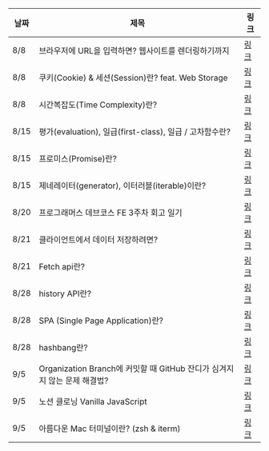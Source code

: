 | 날짜 | 제목                                                                     | 링크                                                                                                                                                                                                                                              |
| ---- | ------------------------------------------------------------------------ | ------------------------------------------------------------------------------------------------------------------------------------------------------------------------------------------------------------------------------------------------- |
| 8/8  | 브라우저에 URL을 입력하면? 웹사이트를 렌더링하기까지                     | [링크](https://velog.io/@manudeli/%EB%B8%8C%EB%9D%BC%EC%9A%B0%EC%A0%80%EC%97%90-URL%EC%9D%84-%EC%9E%85%EB%A0%A5%ED%95%98%EB%A9%B4-%EC%9B%B9%EC%82%AC%EC%9D%B4%ED%8A%B8%EB%A5%BC-%EB%A0%8C%EB%8D%94%EB%A7%81%ED%95%98%EA%B8%B0%EA%B9%8C%EC%A7%80)  |
| 8/8  | 쿠키(Cookie) & 세션(Session)란? feat. Web Storage                        | [링크](https://velog.io/@manudeli/CookieSession)                                                                                                                                                                                                  |
| 8/8  | 시간복잡도(Time Complexity)란?                                           | [링크](https://velog.io/@manudeli/%EC%8B%9C%EA%B0%84%EB%B3%B5%EC%9E%A1%EB%8F%84)                                                                                                                                                                  |
| 8/15 | 평가(evaluation), 일급(first-class), 일급 / 고차함수란?                  | [링크](https://velog.io/@manudeli/%ED%95%A8%EC%88%98%ED%98%95-%ED%94%84%EB%A1%9C%EA%B7%B8%EB%9E%98%EB%B0%8D%EC%9D%98-%ED%8F%89%EA%B0%80evaluation-%EC%9D%BC%EA%B8%89first-class-%EC%9D%BC%EA%B8%89-%EA%B3%A0%EC%B0%A8%ED%95%A8%EC%88%98%EB%9E%80) |
| 8/15 | 프로미스(Promise)란?                                                     | [링크](https://velog.io/@manudeli/Promise%EB%9E%80)                                                                                                                                                                                               |
| 8/15 | 제네레이터(generator), 이터러블(iterable)이란?                           | [링크](https://velog.io/@manudeli/%EC%A0%9C%EB%84%A4%EB%A0%88%EC%9D%B4%ED%84%B0generator-%EC%9D%B4%ED%84%B0%EB%9F%AC%EB%B8%94iterable%EC%9D%B4%EB%9E%80)                                                                                          |
| 8/20 | 프로그래머스 데브코스 FE 3주차 회고 일기                                 | [링크](https://velog.io/@manudeli/%ED%94%84%EB%A1%9C%EA%B7%B8%EB%9E%98%EB%A8%B8%EC%8A%A4-%EB%8D%B0%EB%B8%8C%EC%BD%94%EC%8A%A4-FE-3%EC%A3%BC%EC%B0%A8-%ED%9A%8C%EA%B3%A0)                                                                          |
| 8/21 | 클라이언트에서 데이터 저장하려면?                                        | [링크](https://velog.io/@manudeli/%ED%81%B4%EB%9D%BC%EC%9D%B4%EC%96%B8%ED%8A%B8%EC%97%90%EC%84%9C-%EB%8D%B0%EC%9D%B4%ED%84%B0-%EC%A0%80%EC%9E%A5%ED%95%98%EB%A0%A4%EB%A9%B4)                                                                      |
| 8/21 | Fetch api란?                                                             | [링크](https://velog.io/@manudeli/Fetch-api%EB%9E%80)                                                                                                                                                                                             |
| 8/28 | history API란?                                                           | [링크](https://velog.io/@manudeli/history-API%EB%9E%80)                                                                                                                                                                                           |
| 8/28 | SPA (Single Page Application)란?                                         | [링크](https://velog.io/@manudeli/SPA-Single-Page-Application%EB%9E%80)                                                                                                                                                                           |
| 8/28 | hashbang란?                                                              | [링크](https://velog.io/@manudeli/hashbang%EB%9E%80)                                                                                                                                                                                              |
| 9/5  | Organization Branch에 커밋할 때 GitHub 잔디가 심겨지지 않는 문제 해결법? | [링크](https://velog.io/@manudeli/Organization-Branch%EC%97%90-%EC%BB%A4%EB%B0%8B%ED%95%A0-%EB%95%8C-GitHub-%EC%9E%94%EB%94%94%EA%B0%80-%EC%8B%AC%EA%B2%A8%EC%A7%80%EC%A7%80-%EC%95%8A%EB%8A%94-%EB%AC%B8%EC%A0%9C-%ED%95%B4%EA%B2%B0%EB%B2%95)   |
| 9/5  | 노션 클로닝 Vanilla JavaScript                                           | [링크](https://velog.io/@manudeli/%EC%95%84%EB%A6%84%EB%8B%A4%EC%9A%B4-Mac-%ED%84%B0%EB%AF%B8%EB%84%90%EC%9D%B4%EB%9E%80-zsh-iterm)                                                                                                               |
| 9/5  | 아름다운 Mac 터미널이란? (zsh & iterm)                                   | [링크](https://velog.io/@manudeli/hashbang%EB%9E%80)                                                                                                                                                                                              |
